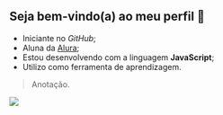 ## Seja bem-vindo(a) ao meu perfil 🔭

- Iniciante no _GitHub_;
- Aluna da [Alura](https://www.alura.com.br);
- Estou desenvolvendo com a linguagem **JavaScript**;
- Utilizo como ferramenta de aprendizagem.
> Anotação.

![](https://media1.tenor.com/m/-L_CgmeBPV0AAAAd/cat-chess-chess-cat.gif)

